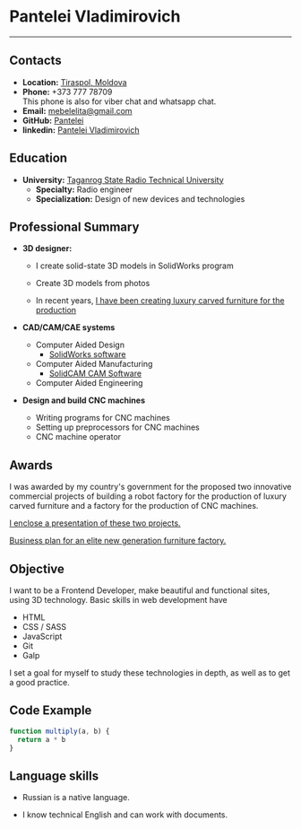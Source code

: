 
# Pantelei Vladimirovich

---

## Contacts

* **Location:** [Tiraspol, Moldova](https://goo.gl/maps/VCD4B9oDaLRWKWocA)
* **Phone:** +373 777 78709  
This phone is also for viber chat and whatsapp chat.
* **Email:** mebelelita@gmail.com
* **GitHub:** [Pantelei](https://github.com/Pantelei)
* **linkedin:** [Pantelei Vladimirovich](https://linkedin.com/in/pantelei-vladimirovich-1ba372244)

## Education

* **University:** [Taganrog State Radio Technical University](https://www.rusvuz.com/engineering-technical-universities/taganrog-state-radio-technical-university/)
  * **Specialty:** Radio engineer
  * **Specialization:** Design of new devices and technologies

## Professional Summary

* **3D designer:**
  * I create solid-state 3D models in SolidWorks program
  
  * Create 3D models from photos

  * In recent years, [I have been creating luxury carved furniture for the production](https://drive.google.com/open?id=0B0fPDbFG48OgeU41aUV3QXlpMzg&resourcekey=0-YZF_y9OJM8dDn6JmYlzfyQ&authuser=mebelelita%40gmail.com&usp=drive_fs)

* **CAD/CAM/CAE systems**

  * Computer Aided Design
    * [SolidWorks software](https://www.solidworks.com/)
  * Computer Aided Manufacturing
    * [SolidCAM CAM Software](https://www.solidcam.com/)
  * Computer Aided Engineering

* **Design and build CNC machines**

  * Writing programs for CNC machines
  * Setting up preprocessors for CNC machines
  * CNC machine operator

## Awards

I was awarded by my country's government for the proposed two innovative commercial projects of building a robot factory for the production of luxury carved furniture and a factory for the production of CNC machines.

[I enclose a presentation of these two projects.](https://docs.google.com/presentation/d/1ZM2-IszOf215aqVW3DAZjIZjeQ4hqMlinAVV0lwH924/edit#slide=id.p12)

[Business plan for an elite new generation furniture factory.](https://docs.google.com/document/d/0B0fPDbFG48OgTDN3SzF1VmpOQjg/edit?resourcekey=0-iyznI9Z2THe3MweZV_UxSw)

## Objective

I want to be a Frontend Developer, make beautiful and functional sites, using 3D technology.
Basic skills in web development have

* HTML
* CSS / SASS
* JavaScript
* Git
* Galp

I set a goal for myself to study these technologies in depth, as well as to get a good practice.

## Code Example

```JavaScript
function multiply(a, b) {
  return a * b
}
```

## Language skills

* Russian is a native language.

* I know technical English and can work with documents.
